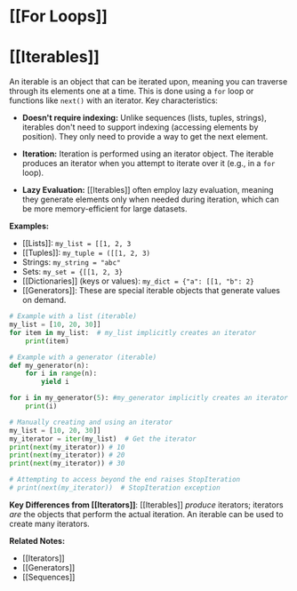 # [[For Loops]]
# [[Iterables]] 
An iterable is an object that can be iterated upon, meaning you can traverse through its elements one at a time.  This is done using a `for` loop or functions like `next()` with an iterator.  Key characteristics:

* **Doesn't require indexing:** Unlike sequences (lists, tuples, strings), iterables don't need to support indexing (accessing elements by position). They only need to provide a way to get the next element.

* **Iteration:**  Iteration is performed using an iterator object.  The iterable produces an iterator when you attempt to iterate over it (e.g., in a `for` loop).

* **Lazy Evaluation:**  [[Iterables]] often employ lazy evaluation, meaning they generate elements only when needed during iteration, which can be more memory-efficient for large datasets.

**Examples:**

* [[Lists]]: `my_list = [[1, 2, 3`
* [[Tuples]]: `my_tuple = ([[1, 2, 3)`
* Strings: `my_string = "abc"`
* Sets: `my_set = {[[1, 2, 3}`
* [[Dictionaries]] (keys or values): `my_dict = {"a": [[1, "b": 2}`
* [[Generators]]:  These are special iterable objects that generate values on demand.

```python
# Example with a list (iterable)
my_list = [10, 20, 30]]
for item in my_list:  # my_list implicitly creates an iterator
    print(item)

# Example with a generator (iterable)
def my_generator(n):
    for i in range(n):
        yield i

for i in my_generator(5): #my_generator implicitly creates an iterator
    print(i)

# Manually creating and using an iterator
my_list = [10, 20, 30]]
my_iterator = iter(my_list)  # Get the iterator
print(next(my_iterator)) # 10
print(next(my_iterator)) # 20
print(next(my_iterator)) # 30

# Attempting to access beyond the end raises StopIteration
# print(next(my_iterator))  # StopIteration exception

```

**Key Differences from [[Iterators]]**: [[Iterables]] *produce* iterators; iterators *are* the objects that perform the actual iteration.  An iterable can be used to create many iterators.

**Related Notes:**

* [[Iterators]]
* [[Generators]]
* [[Sequences]]

